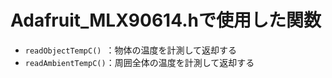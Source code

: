 # Adafruit_MLX90614.hで使用した関数

- `readObjectTempC()`&ensp;：物体の温度を計測して返却する  
- `readAmbientTempC()`：周囲全体の温度を計測して返却する  

